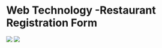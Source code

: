 # Web Technology -Restaurant Registration Form
<img src="https://github.com/user-attachments/assets/e050fa33-f89f-4cee-aab8-19582544c466"/>
<img src="https://github.com/user-attachments/assets/99db4ac8-22c5-4afd-a378-e2c288870135"/>
